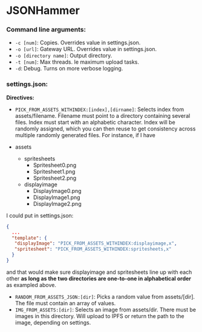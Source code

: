 # JSONHammer

### Command line arguments:

- ``-c [num]``: Copies. Overrides value in settings.json.
- ``-o [url]``: Gateway URL. Overrides value in settings.json.
- ``-o [directory name]``: Output directory.
- ``-t [num]``: Max threads. Ie maximum upload tasks.
- ``-d``: Debug. Turns on more verbose logging.

### settings.json:

**Directives:**
- `PICK_FROM_ASSETS_WITHINDEX:[index],[dirname]`: Selects index from assets/filename. Filename must point to a directory containing several files. Index must start with an alphabetic character. Index will be randomly assigned, which you can then reuse to get consistency across multiple randomly generated files. For instance, if I have

- assets
  - spritesheets
    - Spritesheet0.png
    - Spritesheet1.png
    - Spritesheet2.png
  - displayimage
    - DisplayImage0.png
    - DisplayImage1.png
    - DisplayImage2.png

I could put in settings.json:
```json
{
  ...
  "template": {
   "displayImage": "PICK_FROM_ASSETS_WITHINDEX:displayimage,x",
   "spritesheet": "PICK_FROM_ASSETS_WITHINDEX:spritesheets,x"
  }
}
```

and that would make sure displayimage and spritesheets line up with each other **as long as the two directories are
one-to-one in alphabetical order** as exampled above.

- `RANDOM_FROM_ASSETS_JSON:[dir]`: Picks a random value from assets/[dir]. The file must contain an array of values.
- `IMG_FROM_ASSETS:[dir]`: Selects an image from assets/dir. There must be images in this directory. Will upload to IPFS or return the path to the image, depending on settings.
